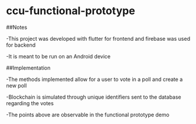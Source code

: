 # ccu-functional-prototype

##Notes

-This project was developed with flutter for frontend and firebase was used for backend

-It is meant to be run on an Android device

##Implementation

-The methods implemented allow for a user to vote in a poll and create a new poll

-Blockchain is simulated through unique identifiers sent to the database regarding the votes

-The points above are observable in the functional prototype demo

